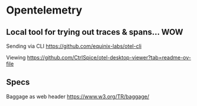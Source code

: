 # Opentelemetry


## Local tool for trying out traces & spans... WOW
Sending via CLI
https://github.com/equinix-labs/otel-cli

Viewing
https://github.com/CtrlSpice/otel-desktop-viewer?tab=readme-ov-file


## Specs
Baggage as web header
https://www.w3.org/TR/baggage/
